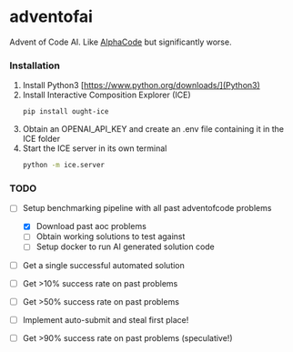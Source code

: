 # adventofai

Advent of Code AI. Like [AlphaCode](https://www.deepmind.com/blog/competitive-programming-with-alphacode) but significantly worse.

### Installation

1. Install Python3 [https://www.python.org/downloads/](Python3)
2. Install Interactive Composition Explorer (ICE)
      ```sh
   pip install ought-ice
   ```
3. Obtain an OPENAI_API_KEY and create an .env file containing it in the ICE folder
4. Start the ICE server in its own terminal
   ```sh
   python -m ice.server
   ```

### TODO

- [ ] Setup benchmarking pipeline with all past adventofcode problems
    - [x] Download past aoc problems
    - [ ] Obtain working solutions to test against
    - [ ] Setup docker to run AI generated solution code
- [ ] Get a single successful automated solution
- [ ] Get >10% success rate on past problems
- [ ] Get >50% success rate on past problems
- [ ] Implement auto-submit and steal first place!
- [ ] Get >90% success rate on past problems (speculative!)

